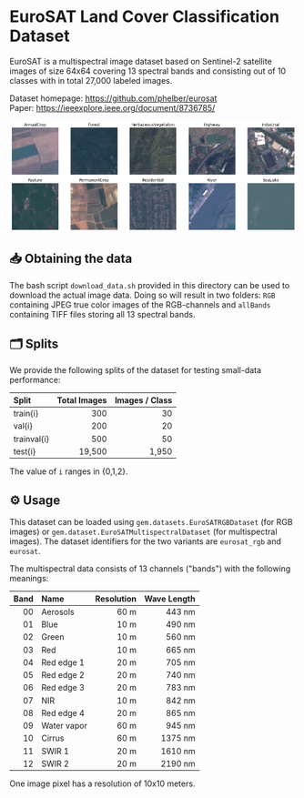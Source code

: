 # EuroSAT Land Cover Classification Dataset

EuroSAT is a multispectral image dataset based on Sentinel-2 satellite images of size 64x64 covering 13 spectral bands and consisting out of 10 classes with in total 27,000 labeled images.

Dataset homepage: <https://github.com/phelber/eurosat>  
Paper: <https://ieeexplore.ieee.org/document/8736785/>

![Example images for each class](example_images.png)


## 📥 Obtaining the data

The bash script `download_data.sh` provided in this directory can be used to download the actual image data.
Doing so will result in two folders: `RGB` containing JPEG true color images of the RGB-channels and `allBands` containing TIFF files storing all 13 spectral bands.


## 🗂️ Splits

We provide the following splits of the dataset for testing small-data performance:

|   Split      | Total Images | Images / Class |
|:-------------|-------------:|---------------:|
| train{i}     |          300 |             30 |
| val{i}       |          200 |             20 |
| trainval{i}  |          500 |             50 |
| test{i}      |       19,500 |          1,950 |

The value of `i` ranges in {0,1,2}.


## ⚙️ Usage

This dataset can be loaded using `gem.datasets.EuroSATRGBDataset` (for RGB images) or `gem.dataset.EuroSATMultispectralDataset` (for multispectral images).
The dataset identifiers for the two variants are `eurosat_rgb` and `eurosat`.

The multispectral data consists of 13 channels ("bands") with the following meanings:

| Band |     Name     | Resolution | Wave Length |
|-----:|:-------------|-----------:|------------:|
|  00  | Aerosols     |       60 m |      443 nm |
|  01  | Blue         |       10 m |      490 nm |
|  02  | Green        |       10 m |      560 nm |
|  03  | Red          |       10 m |      665 nm |
|  04  | Red edge 1   |       20 m |      705 nm |
|  05  | Red edge 2   |       20 m |      740 nm |
|  06  | Red edge 3   |       20 m |      783 nm |
|  07  | NIR          |       10 m |      842 nm |
|  08  | Red edge 4   |       20 m |      865 nm |
|  09  | Water vapor  |       60 m |      945 nm |
|  10  | Cirrus       |       60 m |     1375 nm |
|  11  | SWIR 1       |       20 m |     1610 nm |
|  12  | SWIR 2       |       20 m |     2190 nm |

One image pixel has a resolution of 10x10 meters.
